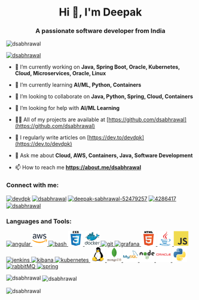 <!--## Hi there, I am Deepak 👋-->


<!--
**dsabhrawal/dsabhrawal** is a ✨ _special_ ✨ repository because its `README.md` (this file) appears on your GitHub profile.

Here are some ideas to get you started:


- 🔭 I’m currently working on ...
- 🌱 I’m currently learning ...
- 👯 I’m looking to collaborate on ...
- 🤔 I’m looking for help with ...
- 💬 Ask me about ...
- 📫 How to reach me: ...
- 😄 Pronouns: ...
- ⚡ Fun fact: ...

###

<h2 align="center">Hi there, I'm <a href="https://github.comd/dsabhrawal">DEEPAK</a> 👋!<br/>
  <sup>
    <br/>
     <a href="https://www.linkedin.com/in/deepak-sabhrawal-52479257" target="_blank">
      <img alt="LinkedIn Badge" src="https://img.shields.io/badge/-/in/dsabhrawal-0A66C2?style=for-the-badge&logo=Linkedin&logoColor=white&link=https://www.linkedin.com/in/deepak-sabhrawal-52479257/" />
     </a>
    <a href="https://github.com/dsabhrawal" target="_blank">
      <img alt="Github Badge" src="https://img.shields.io/badge/-/dsabhrawal-181717?style=for-the-badge&logo=Github&logoColor=white&link=https://github.com/dsabhrawal" />
     </a>
     <a href="https://stackoverflow.com/users/4286417/deepak-sabhrawal?tab=profile" target="_blank">
      <img alt="Stack Overflow" src="https://img.shields.io/badge/Stack%20Overflow-F58025?style=for-the-badge&logo=Stack%20Overflow&logoColor=white&link=https://stackoverflow.com/users/4286417/deepak-sabhrawal?tab=profile" />
     </a>
     <a href="https://dev.to/devdpk" target="_blank">
      <img alt="DEV.TO" src="https://img.shields.io/badge/dev.to-white?style=for-the-badge&logo=dev.to&labelColor=black&color=black&link=https%3A%2F%2Fdev.to%2Fdevdpk" />
     </a>
    
   </sup>
</h2>

 ### About me

- 🔭 I’m currently working on ... Java, Spring Boot, Oracle, Kubernetes, Cloud, Microservices, Oracle, Linux
- 🌱 I’m currently learning ... Python, AI/ML, Containers
- 👯 I’m looking to collaborate on ... Java, Python, Spring, Cloud, Containers
- 🤔 I’m looking for help with ... AI/ML
- 💬 Ask me about ... Cloud, AWS, Containers, Kubernetes, CKAD
 
 ### Languages, Frameworks and Platforms
 
![Java](https://img.shields.io/badge/Java-f8981d?style=for-the-badge&logo=openjdk&logoColor=5382a1)&nbsp;
![Spring](https://img.shields.io/badge/Spring-6DB33F?style=for-the-badge&logo=spring&logoColor=white)&nbsp;
![AWS](https://img.shields.io/badge/AWS-232F3E?style=for-the-badge&logo=amazon-aws&logoColor=ff9a00)&nbsp;
![Kubernetes](https://img.shields.io/badge/kubernetes-%23326ce5.svg?style=for-the-badge&logo=kubernetes&logoColor=white)&nbsp;
![Python](https://img.shields.io/badge/python-blue.svg?style=for-the-badge&logo=python&logoColor=yellow)&nbsp;
![Javascript](https://img.shields.io/badge/javascript-green.svg?style=for-the-badge&logo=javascript&logoColor=white)&nbsp;

 ### Activity
  
<a href="https://github.com/dsabhrawal">
  <img align="center" src="https://github-readme-stats.vercel.app/api?username=dsabhrawal&count_private=true&show_icons=true&theme=vue&hide=contribs&border_radius=0&cache_seconds=21600" />
</a>
<a href="https://github.com/dsabhrawal">
  <img align="center" src="https://github-readme-stats.vercel.app/api/top-langs/?username=dsabhrawal&hide=html,css,shell,Batchfile,ApacheConf&layout=compact&langs_count=6&theme=vue&border_radius=0&cache_seconds=21600" />
</a>-->


<h1 align="center">Hi 👋, I'm Deepak</h1>
<h3 align="center">A passionate software developer from India</h3>

<p align="left"> <img src="https://komarev.com/ghpvc/?username=dsabhrawal&label=Profile%20views&color=0e75b6&style=flat" alt="dsabhrawal" /> </p>

<p align="left"> <a href="https://github.com/ryo-ma/github-profile-trophy"><img src="https://github-profile-trophy.vercel.app/?username=dsabhrawal" alt="dsabhrawal" /></a> </p>

- 🔭 I’m currently working on **Java, Spring Boot, Oracle, Kubernetes, Cloud, Microservices, Oracle, Linux**

- 🌱 I’m currently learning **AI/ML, Python, Containers**

- 👯 I’m looking to collaborate on **Java, Python, Spring, Cloud, Containers**

- 🤝 I’m looking for help with **AI/ML Learning**

- 👨‍💻 All of my projects are available at [https://github.com/dsabhrawal](https://github.com/dsabhrawal)

- 📝 I regularly write articles on [https://dev.to/devdpk](https://dev.to/devdpk)

- 💬 Ask me about **Cloud, AWS, Containers, Java, Software Development**

- 📫 How to reach me **https://about.me/dsabhrawal**

<h3 align="left">Connect with me:</h3>
<p align="left">
<a href="https://dev.to/devdpk" target="blank"><img align="center" src="https://raw.githubusercontent.com/rahuldkjain/github-profile-readme-generator/master/src/images/icons/Social/devto.svg" alt="devdpk" height="30" width="40" /></a>
<a href="https://twitter.com/dsabhrawal" target="blank"><img align="center" src="https://raw.githubusercontent.com/rahuldkjain/github-profile-readme-generator/master/src/images/icons/Social/twitter.svg" alt="dsabhrawal" height="30" width="40" /></a>
<a href="https://linkedin.com/in/deepak-sabhrawal-52479257" target="blank"><img align="center" src="https://raw.githubusercontent.com/rahuldkjain/github-profile-readme-generator/master/src/images/icons/Social/linked-in-alt.svg" alt="deepak-sabhrawal-52479257" height="30" width="40" /></a>
<a href="https://stackoverflow.com/users/4286417" target="blank"><img align="center" src="https://raw.githubusercontent.com/rahuldkjain/github-profile-readme-generator/master/src/images/icons/Social/stack-overflow.svg" alt="4286417" height="30" width="40" /></a>
<a href="https://medium.com/dsabhrawal" target="blank"><img align="center" src="https://raw.githubusercontent.com/rahuldkjain/github-profile-readme-generator/master/src/images/icons/Social/medium.svg" alt="dsabhrawal" height="30" width="40" /></a>
</p>

<h3 align="left">Languages and Tools:</h3>
<p align="left"> <a href="https://angular.io" target="_blank" rel="noreferrer"> <img src="https://angular.io/assets/images/logos/angular/angular.svg" alt="angular" width="40" height="40"/> </a> <a href="https://aws.amazon.com" target="_blank" rel="noreferrer"> <img src="https://raw.githubusercontent.com/devicons/devicon/master/icons/amazonwebservices/amazonwebservices-original-wordmark.svg" alt="aws" width="40" height="40"/> </a> <a href="https://www.gnu.org/software/bash/" target="_blank" rel="noreferrer"> <img src="https://www.vectorlogo.zone/logos/gnu_bash/gnu_bash-icon.svg" alt="bash" width="40" height="40"/> </a> <a href="https://www.w3schools.com/css/" target="_blank" rel="noreferrer"> <img src="https://raw.githubusercontent.com/devicons/devicon/master/icons/css3/css3-original-wordmark.svg" alt="css3" width="40" height="40"/> </a> <a href="https://www.docker.com/" target="_blank" rel="noreferrer"> <img src="https://raw.githubusercontent.com/devicons/devicon/master/icons/docker/docker-original-wordmark.svg" alt="docker" width="40" height="40"/> </a> <a href="https://git-scm.com/" target="_blank" rel="noreferrer"> <img src="https://www.vectorlogo.zone/logos/git-scm/git-scm-icon.svg" alt="git" width="40" height="40"/> </a> <a href="https://grafana.com" target="_blank" rel="noreferrer"> <img src="https://www.vectorlogo.zone/logos/grafana/grafana-icon.svg" alt="grafana" width="40" height="40"/> </a> <a href="https://www.w3.org/html/" target="_blank" rel="noreferrer"> <img src="https://raw.githubusercontent.com/devicons/devicon/master/icons/html5/html5-original-wordmark.svg" alt="html5" width="40" height="40"/> </a> <a href="https://www.java.com" target="_blank" rel="noreferrer"> <img src="https://raw.githubusercontent.com/devicons/devicon/master/icons/java/java-original.svg" alt="java" width="40" height="40"/> </a> <a href="https://developer.mozilla.org/en-US/docs/Web/JavaScript" target="_blank" rel="noreferrer"> <img src="https://raw.githubusercontent.com/devicons/devicon/master/icons/javascript/javascript-original.svg" alt="javascript" width="40" height="40"/> </a> <a href="https://www.jenkins.io" target="_blank" rel="noreferrer"> <img src="https://www.vectorlogo.zone/logos/jenkins/jenkins-icon.svg" alt="jenkins" width="40" height="40"/> </a> <a href="https://www.elastic.co/kibana" target="_blank" rel="noreferrer"> <img src="https://www.vectorlogo.zone/logos/elasticco_kibana/elasticco_kibana-icon.svg" alt="kibana" width="40" height="40"/> </a> <a href="https://kubernetes.io" target="_blank" rel="noreferrer"> <img src="https://www.vectorlogo.zone/logos/kubernetes/kubernetes-icon.svg" alt="kubernetes" width="40" height="40"/> </a> <a href="https://www.linux.org/" target="_blank" rel="noreferrer"> <img src="https://raw.githubusercontent.com/devicons/devicon/master/icons/linux/linux-original.svg" alt="linux" width="40" height="40"/> </a> <a href="https://www.mongodb.com/" target="_blank" rel="noreferrer"> <img src="https://raw.githubusercontent.com/devicons/devicon/master/icons/mongodb/mongodb-original-wordmark.svg" alt="mongodb" width="40" height="40"/> </a> <a href="https://www.mysql.com/" target="_blank" rel="noreferrer"> <img src="https://raw.githubusercontent.com/devicons/devicon/master/icons/mysql/mysql-original-wordmark.svg" alt="mysql" width="40" height="40"/> </a> <a href="https://nodejs.org" target="_blank" rel="noreferrer"> <img src="https://raw.githubusercontent.com/devicons/devicon/master/icons/nodejs/nodejs-original-wordmark.svg" alt="nodejs" width="40" height="40"/> </a> <a href="https://www.oracle.com/" target="_blank" rel="noreferrer"> <img src="https://raw.githubusercontent.com/devicons/devicon/master/icons/oracle/oracle-original.svg" alt="oracle" width="40" height="40"/> </a> <a href="https://www.python.org" target="_blank" rel="noreferrer"> <img src="https://raw.githubusercontent.com/devicons/devicon/master/icons/python/python-original.svg" alt="python" width="40" height="40"/> </a> <a href="https://www.rabbitmq.com" target="_blank" rel="noreferrer"> <img src="https://www.vectorlogo.zone/logos/rabbitmq/rabbitmq-icon.svg" alt="rabbitMQ" width="40" height="40"/> </a> <a href="https://spring.io/" target="_blank" rel="noreferrer"> <img src="https://www.vectorlogo.zone/logos/springio/springio-icon.svg" alt="spring" width="40" height="40"/> </a> </p>

<p><img align="left" src="https://github-readme-stats.vercel.app/api/top-langs?username=dsabhrawal&show_icons=true&locale=en&layout=compact" alt="dsabhrawal" /></p>

<p>&nbsp;<img align="center" src="https://github-readme-stats.vercel.app/api?username=dsabhrawal&show_icons=true&locale=en" alt="dsabhrawal" /></p>

<p><img align="center" src="https://github-readme-streak-stats.herokuapp.com/?user=dsabhrawal&" alt="dsabhrawal" /></p>

